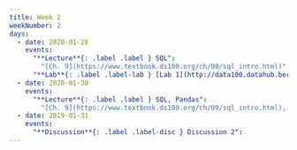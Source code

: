 ```yaml
---
title: Week 2
weekNumber: 2
days:
  - date: 2020-01-28
    events:
      "**Lecture**{: .label .label } SQL":
        "[Ch. 9](https://www.textbook.ds100.org/ch/09/sql_intro.html)"
      "**Lab**{: .label .label-lab } [Lab 1](http://data100.datahub.berkeley.edu/hub/user-redirect/git-sync?repo=https://github.com/DS-100/sp20&subPath=lab/lab01/) (due Feb. 3)":
  - date: 2020-01-30
    events:
      "**Lecture**{: .label .label } SQL, Pandas":
        "[Ch. 9](https://www.textbook.ds100.org/ch/09/sql_intro.html), [Ch. 3](https://www.textbook.ds100.org/ch/03/pandas_intro.html)"
  - date: 2019-01-31
    events:
      "**Discussion**{: .label .label-disc } Discussion 2":
---
```

